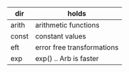 
|dir| holds |
|---|-------|
|arith| arithmetic functions |
|const| constant values |
|eft | error free transformations |
|exp | exp() .. Arb is faster |

